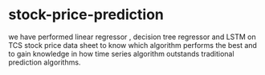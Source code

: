# stock-price-prediction

we have performed linear regressor , decision tree regressor and LSTM on TCS stock price data sheet to know which algorithm performs the best and to gain knowledge in how time series algorithm outstands traditional prediction algorithms.
